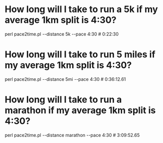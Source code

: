 # How long will I take to run a 5k if my average 1km split is 4:30?
perl pace2time.pl --distance 5k --pace 4:30 # 0:22:30

# How long will I take to run 5 miles if my average 1km split is 4:30?
perl pace2time.pl --distance 5mi --pace 4:30 # 0:36:12.61

# How long will I take to run a marathon if my average 1km split is 4:30?
perl pace2time.pl --distance marathon --pace 4:30 # 3:09:52.65

